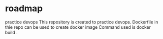 # roadmap
practice devops
This repository is created to practice devops.
Dockerfile in thie repo can be used to create docker image
Command used is docker build .
